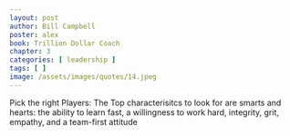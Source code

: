 ```yaml
---
layout: post
author: Bill Campbell
poster: alex
book: Trillion Dollar Coach
chapter: 3
categories: [ leadership ]
tags: [ ]
image: /assets/images/quotes/14.jpeg
---
```

Pick the right Players:
The Top characterisitcs to look for are smarts and hearts: 
the ability to learn fast, a willingness to work hard, 
integrity, grit, empathy, and a team-first attitude
